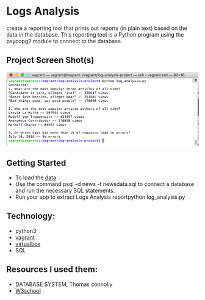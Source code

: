 # Logs Analysis
create a reporting tool that prints out reports (in plain text) based on the data in the database. This reporting tool is a Python program using the psycopg2 module to connect to the database.

## Project Screen Shot(s)
![](https://github.com/iAbrar/log-analysis-project/blob/master/Screen%20Shot%202018-11-19%20at%2015.59.25.png)

## Getting Started
- To load the [data](https://d17h27t6h515a5.cloudfront.net/topher/2016/August/57b5f748_newsdata/newsdata.zip)
- Use the command psql -d news -f newsdata.sql to connect a database and run the necessary SQL statements.
- Run your app to extract Logs Analysis reportpython log_analysis.py


## Technology:
- python3
- [vagrant](https://www.vagrantup.com/)
- [virtualbox](https://www.virtualbox.org/wiki/Download_Old_Builds_5_1)
- SQL


## Resources I used them:
- DATABASE SYSTEM, Thomas connolly
- [W3school](https://www.w3schools.com/)

